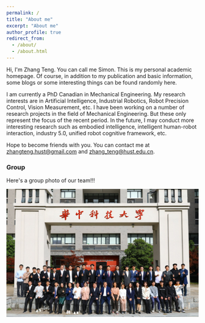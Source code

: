 ```yaml
---
permalink: /
title: "About me"
excerpt: "About me"
author_profile: true
redirect_from: 
  - /about/
  - /about.html
---
```


Hi, I'm Zhang Teng. You can call me Simon. This is my personal academic homepage. Of course, in addition to my publication and basic information, some blogs or some interesting things can be found randomly here.

I am currently a PhD Canadian in Mechanical Engineering. My research interests are in Artificial Intelligence, Industrial Robotics, Robot Precision Control, Vision Measurement, etc. I have been working on a number of research projects in the field of Mechanical Engineering. But these only represent the focus of the recent period. In the future, I may conduct more interesting research such as embodied intelligence, intelligent human-robot interaction, industry 5.0, unified robot cognitive framework, etc.

Hope to become friends with you. You can contact me at zhangteng.hust@gmail.com and zhang_teng@hust.edu.cn.

### Group

Here's a group photo of our team!!!

<img src="../images/Group.jpg" alt="QQ图片20230425154941" style="zoom:50%;" />
